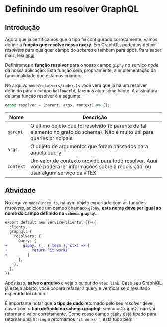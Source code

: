 # Definindo um resolver GraphQL

## Introdução
Agora que já certificamos que o tipo foi configurado corretamente, vamos definir a **função que resolve nossa query**. Em GraphQL, podemos definir _resolvers_ para qualquer campo do _schema_ e também para tipos. Para saber mais, leia [aqui](https://graphql.org/learn/execution/).

Definiremos a **função resolver** para o nosso campo `giphy` no serviço _node_ da nossa aplicação. Esta função será, propriamente, a implementação da funcionalidade que estamos criando.

No arquivo `node/resolvers/index.ts` você verá que já há um resolver definido para o campo `helloWorld`, faremos algo semelhante. A assinatura de uma função resolver é a seguinte:

```javascript
const resolver = (parent, args, context) => {};
```

| Nome      | Descrição                                                                                                                           |
| --------- | ----------------------------------------------------------------------------------------------------------------------------------- |
| `parent`  | O último objeto que foi resolvido (o parente de tal elemento no grafo do schema). Não é muito útil para queries principais          |
| `args`    | O objeto de argumentos que foram passados para aquela query                                                                         |
| `context` | Um valor de contexto provido para todo resolver. Aqui você poderá ler informações sobre a requisição, ou usar algum serviço da VTEX |

## Atividade

No arquivo `node/index.ts`, há uym objeto exportado com as funções *resolvers*, adicione um campo chamado `giphy`, **este nome deve ser igual ao nome do campo definido no `schema.graphql`**.

```diff
export default new Service<Clients, {}>({
  clients,
  graphql: {
    resolvers: {
      Query: {
+       giphy: (_, { term }, ctx) => {
+	        return `it works`
+	      }
      },
    },
  },
})
```

Após isso, **salve o arquivo** e veja o output do `vtex link`. Caso seu GraphiQL já esteja aberto, você poderá refazer a query e verificar se o resultado esperado foi obtido.

É importante notar que **o tipo de dado** retornado pelo seu _resolver_ deve casar com o **tipo definido no schema.graphql**, senão o GraphQL não vai retornar o valor corretamente. Como nosso campo `giphy` está tipado para retornar uma `String` e retornamos `'it works!'`, está tudo bem!
